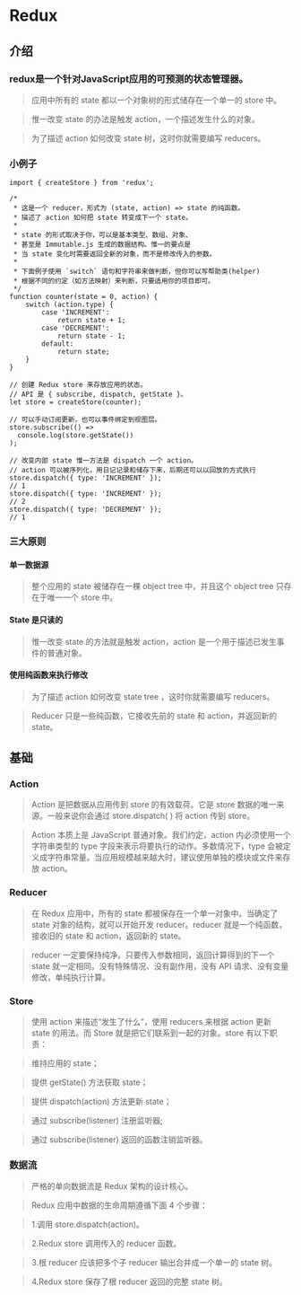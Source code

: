 ﻿# Redux

## 介绍

### redux是一个针对JavaScript应用的可预测的状态管理器。
> 应用中所有的 state 都以一个对象树的形式储存在一个单一的 store 中。

> 惟一改变 state 的办法是触发 action，一个描述发生什么的对象。

> 为了描述 action 如何改变 state 树，这时你就需要编写 reducers。

### 小例子

```
import { createStore } from 'redux';

/*
 * 这是一个 reducer，形式为 (state, action) => state 的纯函数。
 * 描述了 action 如何把 state 转变成下一个 state。
 *
 * state 的形式取决于你，可以是基本类型、数组、对象、
 * 甚至是 Immutable.js 生成的数据结构。惟一的要点是
 * 当 state 变化时需要返回全新的对象，而不是修改传入的参数。
 *
 * 下面例子使用 `switch` 语句和字符串来做判断，但你可以写帮助类(helper)
 * 根据不同的约定（如方法映射）来判断，只要适用你的项目即可。
 */
function counter(state = 0, action) {
    switch (action.type) {
        case 'INCREMENT':
            return state + 1;
        case 'DECREMENT':
            return state - 1;
        default:
            return state;
    }
}

// 创建 Redux store 来存放应用的状态。
// API 是 { subscribe, dispatch, getState }。
let store = createStore(counter);

// 可以手动订阅更新，也可以事件绑定到视图层。
store.subscribe(() =>
  console.log(store.getState())
);

// 改变内部 state 惟一方法是 dispatch 一个 action。
// action 可以被序列化，用日记记录和储存下来，后期还可以以回放的方式执行
store.dispatch({ type: 'INCREMENT' });
// 1
store.dispatch({ type: 'INCREMENT' });
// 2
store.dispatch({ type: 'DECREMENT' });
// 1
```
### 三大原则

#### 单一数据源
> 整个应用的 state 被储存在一棵 object tree 中，并且这个 object tree 只存在于唯一一个 store 中。

#### State 是只读的
> 惟一改变 state 的方法就是触发 action，action 是一个用于描述已发生事件的普通对象。

#### 使用纯函数来执行修改
> 为了描述 action 如何改变 state tree ，这时你就需要编写 reducers。

> Reducer 只是一些纯函数，它接收先前的 state 和 action，并返回新的 state。

## 基础

### Action

> Action 是把数据从应用传到 store 的有效载荷。它是 store 数据的唯一来源。一般来说你会通过 store.dispatch( ) 将 action 传到 store。

> Action 本质上是 JavaScript 普通对象。我们约定，action 内必须使用一个字符串类型的 type 字段来表示将要执行的动作。多数情况下，type 会被定义成字符串常量。当应用规模越来越大时，建议使用单独的模块或文件来存放 action。

### Reducer

> 在 Redux 应用中，所有的 state 都被保存在一个单一对象中。当确定了 state 对象的结构，就可以开始开发 reducer。reducer 就是一个纯函数，接收旧的 state 和 action，返回新的 state。

> reducer 一定要保持纯净。只要传入参数相同，返回计算得到的下一个 state 就一定相同。没有特殊情况、没有副作用，没有 API 请求、没有变量修改，单纯执行计算。

### Store
> 使用 action 来描述“发生了什么”，使用 reducers 来根据 action 更新 state 的用法。而 Store 就是把它们联系到一起的对象。store 有以下职责：

> 维持应用的 state；

> 提供 getState() 方法获取 state；

> 提供 dispatch(action) 方法更新 state；

> 通过 subscribe(listener) 注册监听器;

> 通过 subscribe(listener) 返回的函数注销监听器。

### 数据流
> 严格的单向数据流是 Redux 架构的设计核心。

> Redux 应用中数据的生命周期遵循下面 4 个步骤：

> 1.调用 store.dispatch(action)。

> 2.Redux store 调用传入的 reducer 函数。

> 3.根 reducer 应该把多个子 reducer 输出合并成一个单一的 state 树。

> 4.Redux store 保存了根 reducer 返回的完整 state 树。
